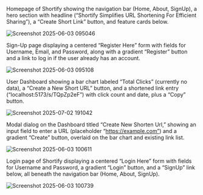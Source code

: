 Homepage of Shortify showing the navigation bar (Home, About, SignUp), a hero section with headline (“Shortify Simplifies URL Shortening For Efficient Sharing”), a “Create Short Link” button, and feature cards below.

![Screenshot 2025-06-03 095046](https://github.com/user-attachments/assets/8d6eb478-827f-4cee-b5d1-bf297caf941a)

Sign-Up page displaying a centered “Register Here” form with fields for Username, Email, and Password, along with a gradient “Register” button and a link to log in if the user already has an account.

![Screenshot 2025-06-03 095108](https://github.com/user-attachments/assets/b46ddd27-205c-486e-9255-c6a23f54c8da)

User Dashboard showing a bar chart labeled “Total Clicks” (currently no data), a “Create a New Short URL” button, and a shortened link entry (“localhost:5173/s/TQpZp2eF”) with click count and date, plus a “Copy” button.

![Screenshot 2025-07-02 191042](https://github.com/user-attachments/assets/8d89b9e8-4774-4e83-a2b5-6b7301bb0dcc)

Modal dialog on the Dashboard titled “Create New Shorten Url,” showing an input field to enter a URL (placeholder “https://example.com”) and a gradient “Create” button, overlaid on the bar chart and existing link list.

![Screenshot 2025-06-03 100611](https://github.com/user-attachments/assets/1c99c8fa-034c-463f-86a2-95535fe7e77f)

Login page of Shortify displaying a centered “Login Here” form with fields for Username and Password, a gradient “Login” button, and a “SignUp” link below, all beneath the navigation bar (Home, About, SignUp).

![Screenshot 2025-06-03 100739](https://github.com/user-attachments/assets/f9b1d873-b590-4bd1-ac4d-55a1c86aab7c)
